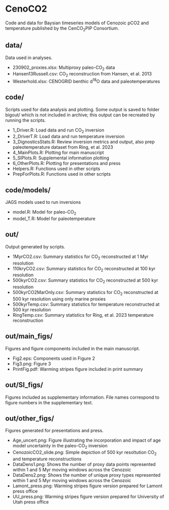 # CenoCO2
Code and data for Baysian timeseries models of Cenozoic pCO2 and temperature published by the CenCO<sub>2</sub>PIP Consortium.

## data/
Data used in analyses.
- 230902_proxies.xlsx: Multiproxy paleo-CO<sub>2</sub> data
- Hansen13Russell.csv: CO<sub>2</sub> reconstruction from Hansen, et al. 2013
- Westerhold.xlsx: CENOGRID benthic d<sup>18</sup>O data and paleotemperatures

## code/
Scripts used for data analysis and plotting. Some output is saved to folder bigout/ which is not included in archive; this output can be recreated by running the scripts.
- 1_Driver.R: Load data and run CO<sub>2</sub> inversion
- 2_DriverT.R: Load data and run temperature inversion
- 3_DignosticsStats.R: Review inversion metrics and output, also prep paleotemperature dataset from Ring, et al. 2023
- 4_MainPlots.R: Plotting for main manuscript
- 5_SIPlots.R: Supplemental information plotting
- 6_OtherPlots.R: Plotting for presentations and press
- Helpers.R: Functions used in other scripts
- PrepForPlots.R: Functions used in other scripts

## code/models/
JAGS models used to run inversions
- model.R: Model for paleo-CO<sub>2</sub>
- model_T.R: Model for paleotemperature

## out/
Output generated by scripts.
- 1MyrCO2.csv: Summary statistics for CO<sub>2</sub> reconstructed at 1 Myr resolution
- 110kryCO2.csv: Summary statistics for CO<sub>2</sub> reconstructed at 100 kyr resolution
- 500kyrCO2.csv: Summary statistics for CO<sub>2</sub> reconstructed at 500 kyr resolution
- 500kyrCO2MarOnly.csv: Summary statistics for CO<sub>2</sub> reconstructed at 500 kyr resolution using only marine proxies
- 500kyrTemp.csv: Summary statistics for temperature reconstructed at 500 kyr resolution
- RingTemp.csv: Summary statistics for Ring, et al. 2023 temperature reconstruction

## out/main_figs/
Figures and figure components included in the main manuscript.
- Fig2.eps: Components used in Figure 2
- Fig3.png: Figure 3
- PrintFig.pdf: Warming stripes figure included in print summary

## out/SI_figs/
Figures included as supplementary information. File names correspond to figure numbers in the supplementary text.

## out/other_figs/
Figures generated for presentations and press.
- Age_uncert.png: Figure illustrating the incorporation and impact of age model uncertainty in the paleo-CO<sub>2</sub> inversion
- CenozoicCO2_slide.png: Simple depiction of 500 kyr resoltution CO<sub>2</sub> and temperature reconstructions
- DataDens1.png: Shows the number of proxy data points represented within 1 and 5 Myr moving windows across the Cenozoic
- DataDens2.png: Shows the number of unique proxy types represented within 1 and 5 Myr moving windows across the Cenozoic
- Lamont_press.png: Warming stripes figure version prepared for Lamont press office
- UU_press.png: Warming stripes figure version prepared for University of Utah press office